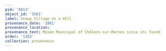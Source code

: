 ```yaml
---
pid: '6013'
object_id: '3561'
label: Snowy Village on a HIll
provenance_date: '1861'
provenance_location:
provenance_text: Musée Municipal of Châlons-sur-Marnes since its founding
order: '1163'
collection: provenance
---
```

